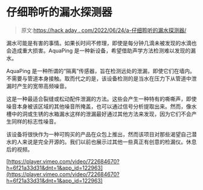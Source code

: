 # 仔细聆听的漏水探测器

> 原文:[https://hack aday . com/2022/06/24/a-仔细聆听的漏水探测器/](https://hackaday.com/2022/06/24/a-water-leak-detector-that-listens-carefully/)

漏水可能是有害的事情。如果长时间不修理，即使是每分钟几滴未被发现的水滴也会造成重大损害。AquaPing 是一种新设备，希望借助声学方法检测难以发现的漏水。

AquaPing 是一种所谓的“隔离”传感器，旨在检测远处的泄漏，即使它们在墙内。不需要与管道本身接触。取而代之的是，该设备检测的是当水在压力下从管道中泄漏时产生的宽带高频噪音。

这是一种最适合裂缝或松动配件泄漏的方法。这些会产生一种特有的嘶嘶声，即使噪音本身被该区域的其他噪音所掩盖，也可以通过信号分析提取出来。然而，像水槽中的洞或生锈的水箱漏水这样的泄漏最好通过其他方法来发现，因为它们不会产生同样的标志性噪音。

该设备将很快作为一种可购买的产品在众包上推出，然而该项目对那些渴望自己潜水的人来说是完全开源的。我们以前也展示过其他一些真正有创意的检漏仪。休息后的视频。

[https://player.vimeo.com/video/722684670?h=6f21a33d31&dnt=1&app_id=122963](https://player.vimeo.com/video/722684670?h=6f21a33d31&dnt=1&app_id=122963)